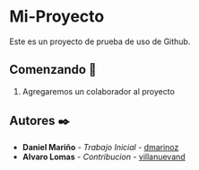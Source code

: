 # Mi-Proyecto

Este es un proyecto de prueba de uso de Github.

## Comenzando 🚀

1) Agregaremos un colaborador al proyecto


## Autores ✒️

* **Daniel Mariño** - *Trabajo Inicial* - [dmarinoz](https://github.com/dmarinoz)
* **Alvaro Lomas** - *Contribucion* - [villanuevand](https://github.com/villanuevand)
